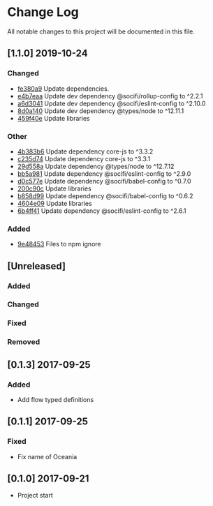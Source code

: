 # Change Log
All notable changes to this project will be documented in this file.

## [1.1.0] 2019-10-24
### Changed
- [fe380a9](https://github.com/fabulator/m49-regions/commit/fe380a95641d8446cc8995d5b3a65206e41ec6ef) Update dependencies.
- [e4b7eaa](https://github.com/fabulator/m49-regions/commit/e4b7eaaff614b5391b699509c171d7b226b4ef20) Update dev dependency @socifi/rollup-config to ^2.2.1 
- [a6d3041](https://github.com/fabulator/m49-regions/commit/a6d30419db9dd723fff7d63ad54ff18d9c772f5f) Update dev dependency @socifi/eslint-config to ^2.10.0 
- [8d0a140](https://github.com/fabulator/m49-regions/commit/8d0a1403895beb5fe809a4a5c8a26a9b4a745cf4) Update dev dependency @types/node to ^12.11.1 
- [459f40e](https://github.com/fabulator/m49-regions/commit/459f40e7ac386420fa55a430898300472f831ad7) Update libraries

### Other
- [4b383b6](https://github.com/fabulator/m49-regions/commit/4b383b6f13fa2e1829f64b5ec462b23fef0b65b2) Update dependency core-js to ^3.3.2
- [c235d74](https://github.com/fabulator/m49-regions/commit/c235d748027862ddaf614ec190eb06dc7ec7b685) Update dependency core-js to ^3.3.1
- [29d558a](https://github.com/fabulator/m49-regions/commit/29d558a8ddd9f31afb7255ec1bd4c23fed0dfe77) Update dependency @types/node to ^12.7.12
- [bb5a981](https://github.com/fabulator/m49-regions/commit/bb5a981ee87c9368eac7488e1cd0fe12cd75a078) Update dependency @socifi/eslint-config to ^2.9.0
- [d0c577e](https://github.com/fabulator/m49-regions/commit/d0c577e50f396dc019221f2d082bed9202feb977) Update dependency @socifi/babel-config to ^0.7.0
- [200c90c](https://github.com/fabulator/m49-regions/commit/200c90c29e061c073f83e84a2d2ce36f1778c155) Update libraries
- [b858d99](https://github.com/fabulator/m49-regions/commit/b858d99565004daf7b310103bc2814531f78bc8a) Update dependency @socifi/babel-config to ^0.6.2
- [4604e09](https://github.com/fabulator/m49-regions/commit/4604e09b3c34ef7e3ae625b6e80ad140b146f674) Update libraries
- [6b4ff41](https://github.com/fabulator/m49-regions/commit/6b4ff416d81c6419c1c3dfb285dcfaec579c7d44) Update dependency @socifi/eslint-config to ^2.6.1

### Added
- [9e48453](https://github.com/fabulator/m49-regions/commit/9e48453752c0ea02cea9b2119cb4a2f43fc8561a) Files to npm ignore

## [Unreleased]
### Added
### Changed
### Fixed
### Removed

## [0.1.3] 2017-09-25
### Added
- Add flow typed definitions


## [0.1.1] 2017-09-25
### Fixed
- Fix name of Oceania


## [0.1.0] 2017-09-21
- Project start
